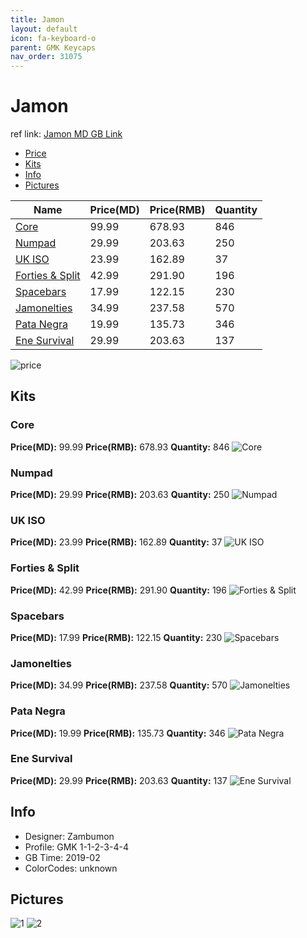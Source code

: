 ```yaml
---
title: Jamon
layout: default
icon: fa-keyboard-o
parent: GMK Keycaps
nav_order: 31075
---
```


# Jamon

ref link: [Jamon MD GB Link](https://www.massdrop.com/buy/massdrop-x-zambumon-gmk-jamon-custom-keycap-set)

* [Price](#price)
* [Kits](#kits)
* [Info](#info)
* [Pictures](#pictures)


| Name          | Price(MD)    |  Price(RMB) | Quantity |
| ------------- | ------------ |  ---------- | -------- |
|[Core](#core)|99.99|678.93|846|
|[Numpad](#numpad)|29.99|203.63|250|
|[UK ISO](#uk-iso)|23.99|162.89|37|
|[Forties & Split](#forties-&-split)|42.99|291.90|196|
|[Spacebars](#spacebars)|17.99|122.15|230|
|[Jamonelties](#jamonelties)|34.99|237.58|570|
|[Pata Negra](#pata-negra)|19.99|135.73|346|
|[Ene Survival](#ene-survival)|29.99|203.63|137|

<img src="{{ 'assets/images/gmk-keycaps/jamon/price.jpg' | relative_url }}" alt="price" class="image featured">


## Kits
### Core
**Price(MD):** 99.99    **Price(RMB):** 678.93    **Quantity:** 846
<img src="{{ 'assets/images/gmk-keycaps/jamon/kits_pics/core.jpg' | relative_url }}" alt="Core" class="image featured">

### Numpad
**Price(MD):** 29.99    **Price(RMB):** 203.63    **Quantity:** 250
<img src="{{ 'assets/images/gmk-keycaps/jamon/kits_pics/numpad.jpg' | relative_url }}" alt="Numpad" class="image featured">

### UK ISO
**Price(MD):** 23.99    **Price(RMB):** 162.89    **Quantity:** 37
<img src="{{ 'assets/images/gmk-keycaps/jamon/kits_pics/uk-iso.jpg' | relative_url }}" alt="UK ISO" class="image featured">

### Forties & Split
**Price(MD):** 42.99    **Price(RMB):** 291.90    **Quantity:** 196
<img src="{{ 'assets/images/gmk-keycaps/jamon/kits_pics/forties-split.png' | relative_url }}" alt="Forties & Split" class="image featured">

### Spacebars
**Price(MD):** 17.99    **Price(RMB):** 122.15    **Quantity:** 230
<img src="{{ 'assets/images/gmk-keycaps/jamon/kits_pics/spacebars.jpg' | relative_url }}" alt="Spacebars" class="image featured">

### Jamonelties
**Price(MD):** 34.99    **Price(RMB):** 237.58    **Quantity:** 570
<img src="{{ 'assets/images/gmk-keycaps/jamon/kits_pics/jamonelties.jpg' | relative_url }}" alt="Jamonelties" class="image featured">

### Pata Negra
**Price(MD):** 19.99    **Price(RMB):** 135.73    **Quantity:** 346
<img src="{{ 'assets/images/gmk-keycaps/jamon/kits_pics/pata-negra.jpg' | relative_url }}" alt="Pata Negra" class="image featured">

### Ene Survival
**Price(MD):** 29.99    **Price(RMB):** 203.63    **Quantity:** 137
<img src="{{ 'assets/images/gmk-keycaps/jamon/kits_pics/ene-survival.jpg' | relative_url }}" alt="Ene Survival" class="image featured">


## Info
* Designer: Zambumon
* Profile: GMK 1-1-2-3-4-4
* GB Time: 2019-02
* ColorCodes: unknown 


## Pictures
<img src="{{ 'assets/images/gmk-keycaps/jamon/rendering_pics/1.jpg' | relative_url }}" alt="1" class="image featured">
<img src="{{ 'assets/images/gmk-keycaps/jamon/rendering_pics/2.jpg' | relative_url }}" alt="2" class="image featured">
